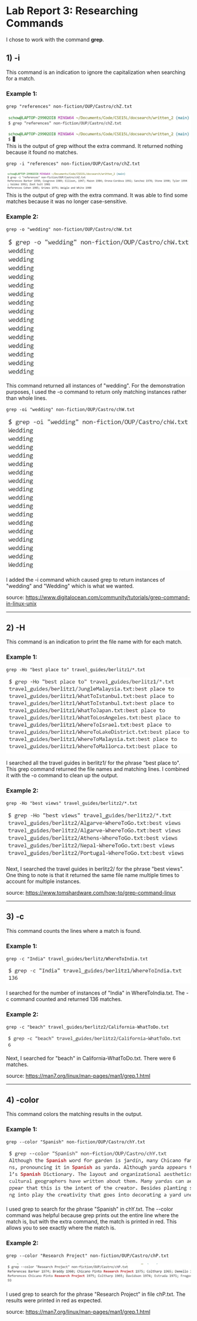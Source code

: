 # Lab Report 3: Researching Commands

I chose to work with the command **grep**.

## 1) -i
This command is an indication to ignore the capitalization when searching for a match.

### Example 1:

    grep "references" non-fiction/OUP/Castro/chZ.txt

![image](CapCommandOne.JPG)
This is the output of grep without the extra command. It returned nothing because it found no matches.

    grep -i "references" non-fiction/OUP/Castro/chZ.txt

![image](CapCommandTwo.JPG)
This is the output of grep with the extra command. It was able to find some matches because it was no longer case-sensitive.


### Example 2:

    grep -o "wedding" non-fiction/OUP/Castro/chW.txt
![image](CapCommandThree.JPG)

This command returned all instances of "wedding". For the demonstration purposes, I used the -o command to return only matching instances rather than whole lines.

    grep -oi "wedding" non-fiction/OUP/Castro/chW.txt

![image](CapCommandFour.JPG)

I added the -i command which caused grep to return instances of "wedding" and "Wedding" which is what we wanted.

source: https://www.digitalocean.com/community/tutorials/grep-command-in-linux-unix

---

## 2) -H
This command is an indication to print the file name with for each match.

### Example 1:

    grep -Ho "best place to" travel_guides/berlitz1/*.txt

![image](FileNameOne.JPG)

I searched all the travel guides in berlitz1/ for the phrase "best place to". This grep command returned the file names and matching lines. I combined it with the -o command to clean up the output.


### Example 2:

    grep -Ho "best views" travel_guides/berlitz2/*.txt

![image](FileNameTwo.JPG)

Next, I searched the travel guides in berlitz2/ for the phrase "best views". One thing to note is that it returned the same file name multiple times to account for multiple instances.

source: https://www.tomshardware.com/how-to/grep-command-linux

---

## 3) -c
This command counts the lines where a match is found.

### Example 1:

    grep -c "India" travel_guides/berlitz/WhereToIndia.txt

![image](LineCountOne.JPG)

I searched for the number of instances of "India" in WhereToIndia.txt. The -c command counted and returned 136 matches. 

### Example 2:

    grep -c "beach" travel_guides/berlitz2/California-WhatToDo.txt

![image](LineCountTwo.JPG)

Next, I searched for "beach" in California-WhatToDo.txt. There were 6 matches.

source: https://man7.org/linux/man-pages/man1/grep.1.html

---

## 4) -color
This command colors the matching results in the output.

### Example 1:

    grep --color "Spanish" non-fiction/OUP/Castro/chY.txt

![image](ColorOne.JPG)

I used grep to search for the phrase "Spanish" in chY.txt. The --color command was helpful because grep prints out the entire line where the match is, but with the extra command, the match is printed in red. This allows you to see exactly where the match is.

### Example 2:

    grep --color "Research Project" non-fiction/OUP/Castro/chP.txt

![image](ColorTwo.JPG)

I used grep to search for the phrase "Research Project" in file chP.txt. The results were printed in red as expected.

source: https://man7.org/linux/man-pages/man1/grep.1.html